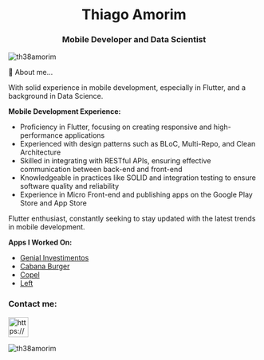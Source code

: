 <h1 align="center">Thiago Amorim</h1>
<h3 align="center">Mobile Developer and Data Scientist</h3>
<p align="left"> <img src="https://komarev.com/ghpvc/?username=th38amorim&label=Profile%20views&color=0e75b6&style=flat" alt="th38amorim" /> </p>
📄 About me...

With solid experience in mobile development, especially in Flutter, and a background in Data Science.

**Mobile Development Experience:**
- Proficiency in Flutter, focusing on creating responsive and high-performance applications
- Experienced with design patterns such as BLoC, Multi-Repo, and Clean Architecture
- Skilled in integrating with RESTful APIs, ensuring effective communication between back-end and front-end
- Knowledgeable in practices like SOLID and integration testing to ensure software quality and reliability
- Experience in Micro Front-end and publishing apps on the Google Play Store and App Store

Flutter enthusiast, constantly seeking to stay updated with the latest trends in mobile development.

**Apps I Worked On:**
- [Genial Investimentos](https://apps.apple.com/br/app/genial-investimentos/id1501881719)
- [Cabana Burger](https://play.google.com/store/apps/details?id=cabana.alphacode.com.br&hl=pt_BR&pli=1)
- [Copel](https://play.google.com/store/apps/details?id=com.copel.mbf&hl=pt_BR)
- [Left](https://apps.apple.com/br/app/left/id6444623738)

<h3 align="left">Contact me:</h3>
<p align="left">
<a href="https://linkedin.com/in/th38amorim/" target="blank"><img align="center" src="https://cdn-icons-png.flaticon.com/512/174/174857.png" alt="https://www.linkedin.com/in/th38amorim/" height="40" width="40" /></a>
</p>
<p><img align="center" src="https://github-readme-streak-stats.herokuapp.com/?user=th38amorim&" alt="th38amorim" /></p>
